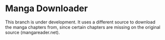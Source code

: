 # Manga Downloader
This branch is under development. It uses a different source to download the manga chapters from, since certain chapters are missing on the original source (mangareader.net).


